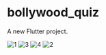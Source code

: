 # bollywood_quiz

A new Flutter project.

![1](https://user-images.githubusercontent.com/59766428/130331041-1a5c5d74-6e37-423c-854b-df719e35cb3d.jpg)
![3](https://user-images.githubusercontent.com/59766428/130331138-b8b32e37-1705-4a87-8c7e-d1adbcf1968a.jpg)
![4](https://user-images.githubusercontent.com/59766428/130331160-3cc7c7ac-6414-4297-8d80-83d5bef0aad3.jpg)
![2](https://user-images.githubusercontent.com/59766428/130331124-d4c957e3-d111-4315-8aca-29626998b499.jpg)


